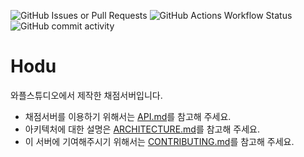 ![GitHub Issues or Pull Requests](https://img.shields.io/github/issues/wafflestudio/hodu)
![GitHub Actions Workflow Status](https://img.shields.io/github/actions/workflow/status/wafflestudio/hodu/ci.yml?branch=main)
![GitHub commit activity](https://img.shields.io/github/commit-activity/m/wafflestudio/hodu)

# Hodu

와플스튜디오에서 제작한 채점서버입니다.

- 채점서버를 이용하기 위해서는 [API.md](./API.md)를 참고해 주세요.
- 아키텍처에 대한 설명은 [ARCHITECTURE.md](./ARCHITECTURE.md)를 참고해 주세요.
- 이 서버에 기여해주시기 위해서는 [CONTRIBUTING.md](./CONTRIBUTING.md)를 참고해 주세요.
